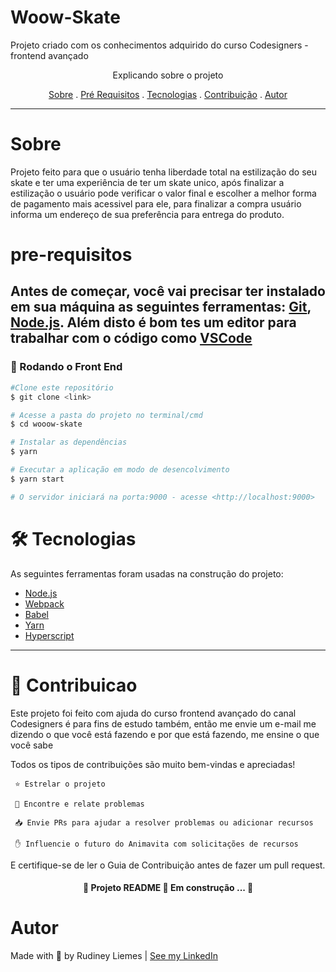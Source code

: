 # Woow-Skate
Projeto criado com os conhecimentos adquirido do curso Codesigners - frontend avançado

<p align="center">Explicando sobre o projeto</p>

<p align="center">
 <a href="#sobre">Sobre</a> .  
 <a href="#pre-requisitos">Pré Requisitos</a> .     
 <a href="#tecnologias">Tecnologias</a> .      
 <a href="#contribuiçao">Contribuição</a> .   
 <a href="#autor">Autor</a>
 </p>

 ---

 # Sobre

 <p>Projeto feito para que o usuário tenha liberdade total na estilização do seu skate e ter uma experiência de ter um skate unico, após finalizar a estilização o usuário pode verificar o valor final e escolher a melhor forma de pagamento mais acessivel para ele, para finalizar a compra usuário informa um endereço de sua preferência para entrega do produto.</p>

  # pre-requisitos

 Antes de começar, você vai precisar ter instalado em sua máquina as seguintes ferramentas:
[Git](http://git-scm.com), [Node.js](http://nodejs.org/en/).
Além disto é bom tes um editor para trabalhar com o código como [VSCode](http://code.visualstudio.com/)
---
### 🎲 Rodando o Front End

```bash
#Clone este repositório
$ git clone <link>

# Acesse a pasta do projeto no terminal/cmd
$ cd wooow-skate

# Instalar as dependências
$ yarn

# Executar a aplicação em modo de desencolvimento
$ yarn start

# O servidor iniciará na porta:9000 - acesse <http://localhost:9000>
```

# 🛠️ Tecnologias

As seguintes ferramentas foram usadas na construção do projeto:

- [Node.js](http://nodejs.org/en/)
- [Webpack](https://webpack.js.org/)
- [Babel](https://babeljs.io/)
- [Yarn](https://classic.yarnpkg.com/en/)
- [Hyperscript](https://github.com/hyperhype/hyperscript)

---

# 🤝 Contribuicao

<p>
Este projeto foi feito com ajuda do curso frontend avançado do canal Codesigners é para fins de estudo também, então me envie um e-mail me 
dizendo o que você está fazendo e por que está fazendo, me ensine o que você sabe

Todos os tipos de contribuições são muito bem-vindas e apreciadas!

     ⭐️ Estrelar o projeto

     🐛 Encontre e relate problemas

     📥 Envie PRs para ajudar a resolver problemas ou adicionar recursos

     ✋ Influencie o futuro do Animavita com solicitações de recursos

E certifique-se de ler o Guia de Contribuição antes de fazer um pull request. 
</p>
 
 <h4 align="center">
   🚧 Projeto README 🚀 Em construção ... 🚧
 </h4>

# Autor
 Made with 💜 by Rudiney Liemes | [See my LinkedIn](https://www.linkedin.com/in/rudiney-liemes-7547a2198/)